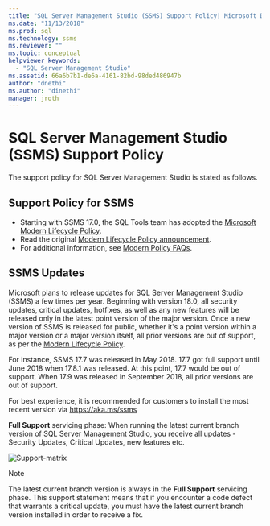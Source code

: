 ```yaml
---
title: "SQL Server Management Studio (SSMS) Support Policy| Microsoft Docs"
ms.date: "11/13/2018"
ms.prod: sql
ms.technology: ssms
ms.reviewer: ""
ms.topic: conceptual
helpviewer_keywords: 
  - "SQL Server Management Studio"
ms.assetid: 66a6b7b1-de6a-4161-82bd-98ded486947b
author: "dnethi"
ms.author: "dinethi"
manager: jroth
---
```

# SQL Server Management Studio (SSMS) Support Policy

The support policy for SQL Server Management Studio is stated as follows.

## Support Policy for SSMS
- Starting with SSMS 17.0, the SQL Tools team has adopted the [Microsoft Modern Lifecycle Policy](https://support.microsoft.com/help/30881/modern-lifecycle-policy).
- Read the original [Modern Lifecycle Policy announcement](https://support.microsoft.com/help/447912/announcing-microsoft-modern-lifecycle-policy).
- For additional information, see [Modern Policy FAQs](https://support.microsoft.com/help/30882/modern-lifecycle-policy-faq).

## SSMS Updates 

Microsoft plans to release updates for SQL Server Management Studio (SSMS) a few times per year. Beginning with version 18.0, all security updates, critical updates, hotfixes, as well as any new features will be released only in the latest point version of the major version. Once a new version of SSMS is released for public, whether it's a point version within a major version or a major version itself, all prior versions are out of support, as per the [Modern Lifecycle Policy](https://support.microsoft.com/help/30881/modern-lifecycle-policy).


For instance, SSMS 17.7 was released in May 2018. 17.7 got full support until June 2018 when 17.8.1 was released. At this point, 17.7 would be out of support. When 17.9 was released in September 2018, all prior versions are out of support. 

For best experience, it is recommended for customers to install the most recent version via https://aka.ms/ssms  

**Full Support** servicing phase: When running the latest current branch version of SQL Server Management Studio, you receive all updates - Security Updates, Critical Updates, new features etc.



![Support-matrix](./media/ssms-supportpolicy/support-policy.png)


> [!NOTE]
> The latest current branch version is always in the **Full Support** servicing phase. This support statement means that if you encounter a code defect that warrants a critical update, you must have the latest current branch version installed in order to receive a fix.
